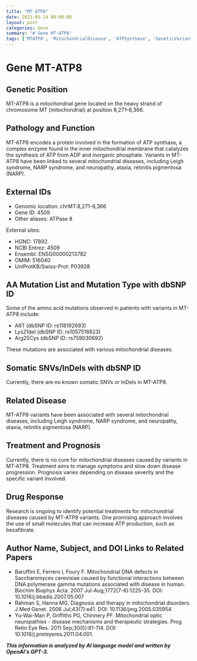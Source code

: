 ```yaml
---
title: "MT ATP8"
date: 2023-05-14 00:00:00
layout: post
categories: Gene
summary: "# Gene MT-ATP8"
tags: ['MTATP8', 'MitochondrialDisease', 'ATPSynthase', 'GeneticVariants', 'Treatment', 'Prognosis', 'DrugResponse', 'Research']
---
```


# Gene MT-ATP8

## Genetic Position
MT-ATP8 is a mitochondrial gene located on the heavy strand of chromosome MT (mitochondrial) at position 8,271–8,366.

## Pathology and Function
MT-ATP8 encodes a protein involved in the formation of ATP synthase, a complex enzyme found in the inner mitochondrial membrane that catalyzes the synthesis of ATP from ADP and inorganic phosphate. Variants in MT-ATP8 have been linked to several mitochondrial diseases, including Leigh syndrome, NARP syndrome, and neuropathy, ataxia, retinitis pigmentosa (NARP). 

## External IDs

- Genomic location: chrMT:8,271-8,366
- Gene ID: 4509
- Other aliases: ATPase 8

External sites:
- HGNC: 17892
- NCBI Entrez: 4509
- Ensembl: ENSG00000213782
- OMIM: 516040
- UniProtKB/Swiss-Prot: P03928

## AA Mutation List and Mutation Type with dbSNP ID
Some of the amino acid mutations observed in patients with variants in MT-ATP8 include:
- A6T (dbSNP ID: rs118192693)
- Lys21del (dbSNP ID: rs1057518823)
- Arg25Cys (dbSNP ID: rs759030692)

These mutations are associated with various mitochondrial diseases.

## Somatic SNVs/InDels with dbSNP ID
Currently, there are no known somatic SNVs or InDels in MT-ATP8.

## Related Disease
MT-ATP8 variants have been associated with several mitochondrial diseases, including Leigh syndrome, NARP syndrome, and neuropathy, ataxia, retinitis pigmentosa (NARP).

## Treatment and Prognosis
Currently, there is no cure for mitochondrial diseases caused by variants in MT-ATP8. Treatment aims to manage symptoms and slow down disease progression. Prognosis varies depending on disease severity and the specific variant involved.

## Drug Response
Research is ongoing to identify potential treatments for mitochondrial diseases caused by MT-ATP8 variants. One promising approach involves the use of small molecules that can increase ATP production, such as bezafibrate.

## Author Name, Subject, and DOI Links to Related Papers
- Baruffini E, Ferrero I, Foury F. Mitochondrial DNA defects in Saccharomyces cerevisiae caused by functional interactions between DNA polymerase gamma mutations associated with disease in human. Biochim Biophys Acta. 2007 Jul-Aug;1772(7-8):1225-35. DOI: 10.1016/j.bbadis.2007.05.007
- Rahman S, Hanna MG. Diagnosis and therapy in mitochondrial disorders. J Med Genet. 2006 Jul;43(7):e41. DOI: 10.1136/jmg.2005.035954
- Yu-Wai-Man P, Griffiths PG, Chinnery PF. Mitochondrial optic neuropathies - disease mechanisms and therapeutic strategies. Prog Retin Eye Res. 2011 Sep;30(5):81-114. DOI: 10.1016/j.preteyeres.2011.04.001.

**_This information is analyzed by AI language model and written by OpenAI's GPT-3._**